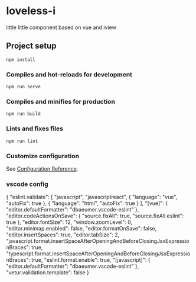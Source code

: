 # loveless-i
little little component based on vue and iview


## Project setup
```
npm install
```

### Compiles and hot-reloads for development
```
npm run serve
```

### Compiles and minifies for production
```
npm run build
```

### Lints and fixes files
```
npm run lint
```

### Customize configuration
See [Configuration Reference](https://cli.vuejs.org/config/).



### vscode config
{
    "eslint.validate": [
      "javascript",
      "javascriptreact",
      {
        "language": "vue",
        "autoFix": true
      },
      {
        "language": "html",
        "autoFix": true
      }
    ],
    "[vue]": {
      "editor.defaultFormatter": "dbaeumer.vscode-eslint"
    },
    "editor.codeActionsOnSave": {
      "source.fixAll": true,
      "source.fixAll.eslint": true
    },
    "editor.fontSize": 12,
    "window.zoomLevel": 0,
    "editor.minimap.enabled": false,
    "editor.formatOnSave": false,
    "editor.insertSpaces": true,
    "editor.tabSize": 2,
    "javascript.format.insertSpaceAfterOpeningAndBeforeClosingJsxExpressionBraces": true,
    "typescript.format.insertSpaceAfterOpeningAndBeforeClosingJsxExpressionBraces": true,
    "eslint.format.enable": true,
    "[javascript]": {
      "editor.defaultFormatter": "dbaeumer.vscode-eslint"
    },
    "vetur.validation.template": false
  }